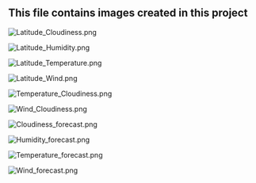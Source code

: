 ## This file contains images created in this project

![Latitude_Cloudiness.png](attachment:Latitude_Cloudiness.png)

![Latitude_Humidity.png](attachment:Latitude_Humidity.png)

![Latitude_Temperature.png](attachment:Latitude_Temperature.png)

![Latitude_Wind.png](attachment:Latitude_Wind.png)

![Temperature_Cloudiness.png](attachment:Temperature_Cloudiness.png)

![Wind_Cloudiness.png](attachment:Wind_Cloudiness.png)

![Cloudiness_forecast.png](attachment:Cloudiness_forecast.png)

![Humidity_forecast.png](attachment:Humidity_forecast.png)

![Temperature_forecast.png](attachment:Temperature_forecast.png)

![Wind_forecast.png](attachment:Wind_forecast.png)


```python

```
